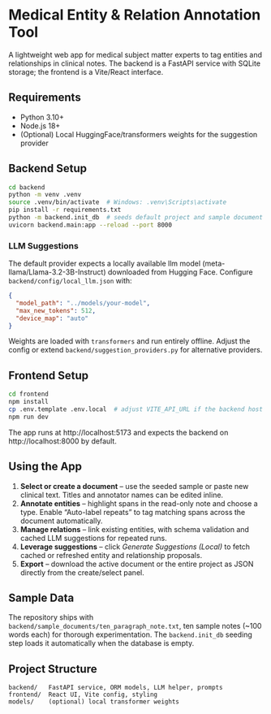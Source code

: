 # Medical Entity & Relation Annotation Tool

A lightweight web app for medical subject matter experts to tag entities and relationships in clinical notes. The backend is a FastAPI service with SQLite storage; the frontend is a Vite/React interface.

## Requirements

- Python 3.10+
- Node.js 18+
- (Optional) Local HuggingFace/transformers weights for the suggestion provider

## Backend Setup

```bash
cd backend
python -m venv .venv
source .venv/bin/activate  # Windows: .venv\Scripts\activate
pip install -r requirements.txt
python -m backend.init_db  # seeds default project and sample document
uvicorn backend.main:app --reload --port 8000
```


### LLM Suggestions

The default provider expects a locally available llm model (meta-llama/Llama-3.2-3B-Instruct) downloaded from Hugging Face. Configure `backend/config/local_llm.json` with:

```json
{
  "model_path": "../models/your-model",
  "max_new_tokens": 512,
  "device_map": "auto"
}
```

Weights are loaded with `transformers` and run entirely offline. Adjust the config or extend `backend/suggestion_providers.py` for alternative providers.

## Frontend Setup

```bash
cd frontend
npm install
cp .env.template .env.local  # adjust VITE_API_URL if the backend host changes
npm run dev
```

The app runs at http://localhost:5173 and expects the backend on http://localhost:8000 by default.

## Using the App

1. **Select or create a document** – use the seeded sample or paste new clinical text. Titles and annotator names can be edited inline.
2. **Annotate entities** – highlight spans in the read-only note and choose a type. Enable “Auto-label repeats” to tag matching spans across the document automatically.
3. **Manage relations** – link existing entities, with schema validation and cached LLM suggestions for repeated runs.
4. **Leverage suggestions** – click *Generate Suggestions (Local)* to fetch cached or refreshed entity and relationship proposals.
5. **Export** – download the active document or the entire project as JSON directly from the create/select panel.

## Sample Data

The repository ships with `backend/sample_documents/ten_paragraph_note.txt`, ten sample notes (~100 words each) for thorough experimentation. The `backend.init_db` seeding step loads it automatically when the database is empty.

## Project Structure

```
backend/   FastAPI service, ORM models, LLM helper, prompts
frontend/  React UI, Vite config, styling
models/    (optional) local transformer weights
```


